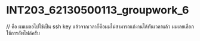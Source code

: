 # INT203_62130500113_groupwork_6

// คือ ผมเผลอไปใช้เป็น ssh key แล้วจากเวลาก็คือผมไม่สามารถแก้งานได้ทันเวลาแล้ว ผมเลยเลือกใช้การอัพไฟล์ครับ
